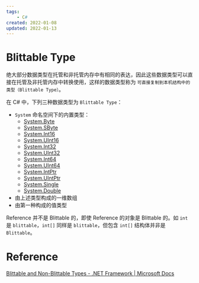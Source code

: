 ```yaml
---
tags:
    - C#
created: 2022-01-08
updated: 2022-01-13
---
```


# Blittable Type

绝大部分数据类型在托管和非托管内存中有相同的表达，因此这些数据类型可以直接在托管及非托管内存中转换使用，这样的数据类型称为 `可直接复制到本机结构中的类型（Blittable Type）`。

在 C# 中，下列三种数据类型为 `Blittable Type`：
- `System` 命名空间下的内置类型：
    -   [System.Byte](https://docs.microsoft.com/en-us/dotnet/api/system.byte)
    -   [System.SByte](https://docs.microsoft.com/en-us/dotnet/api/system.sbyte)
    -   [System.Int16](https://docs.microsoft.com/en-us/dotnet/api/system.int16)
    -   [System.UInt16](https://docs.microsoft.com/en-us/dotnet/api/system.uint16)
    -   [System.Int32](https://docs.microsoft.com/en-us/dotnet/api/system.int32)
    -   [System.UInt32](https://docs.microsoft.com/en-us/dotnet/api/system.uint32)
    -   [System.Int64](https://docs.microsoft.com/en-us/dotnet/api/system.int64)
    -   [System.UInt64](https://docs.microsoft.com/en-us/dotnet/api/system.uint64)
    -   [System.IntPtr](https://docs.microsoft.com/en-us/dotnet/api/system.intptr)
    -   [System.UIntPtr](https://docs.microsoft.com/en-us/dotnet/api/system.uintptr)
    -   [System.Single](https://docs.microsoft.com/en-us/dotnet/api/system.single)
    -   [System.Double](https://docs.microsoft.com/en-us/dotnet/api/system.double)
- 由上述类型构成的一维数组
- 由第一种构成的值类型

Reference 并不是 Blittable 的，即使 Reference 的对象是 Blittable 的。如 `int` 是 `blittable`，`int[]` 同样是 `blittable`，但包含 `int[]` 结构体并非是 `Blittable`。

# Reference

[Blittable and Non-Blittable Types - .NET Framework | Microsoft Docs](https://docs.microsoft.com/en-us/dotnet/framework/interop/blittable-and-non-blittable-types)